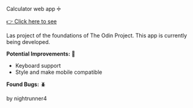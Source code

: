 Calculator web app ➗

<a href='https://nightrunner4.github.io/Calculator'>👉 Click here to see</a>

Las project of the foundations of The Odin Project. This app is currently being developed.

<b>Potential Improvements:</b> 💪

 - Keyboard support
 - Style and make mobile compatible

<b>Found Bugs:</b> 🪲



by nightrunner4
